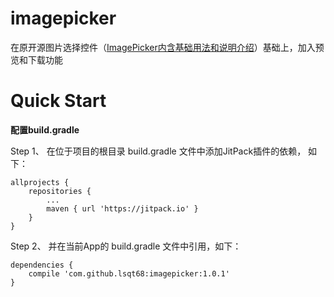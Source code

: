 # imagepicker
在原开源图片选择控件（[ImagePicker内含基础用法和说明介绍](https://github.com/jeasonlzy/ImagePicker)）基础上，加入预览和下载功能
# Quick Start
**配置build.gradle**

Step 1、
在位于项目的根目录 build.gradle 文件中添加JitPack插件的依赖， 如下：

    allprojects {
        repositories {
            ...
            maven { url 'https://jitpack.io' }
        }
    }


Step 2、
并在当前App的 build.gradle 文件中引用，如下：

    dependencies {
        compile 'com.github.lsqt68:imagepicker:1.0.1'
    }
